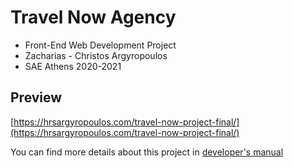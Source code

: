 # Travel Now Agency
- Front-End Web Development Project
- Zacharias - Christos Argyropoulos
- SAE Athens 2020-2021

## Preview
[https://hrsargyropoulos.com/travel-now-project-final/](https://hrsargyropoulos.com/travel-now-project-final/)

You can find more details about this project in [developer's manual](https://github.com/HRSArgyropoulos/Travel-Now-Agency-Project/blob/master/developers%20manual.pdf)
